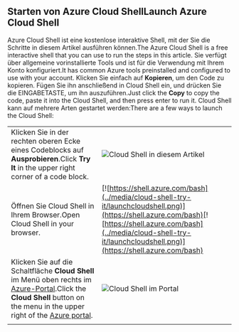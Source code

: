 
## <a name="launch-azure-cloud-shell"></a><span data-ttu-id="b9d30-101">Starten von Azure Cloud Shell</span><span class="sxs-lookup"><span data-stu-id="b9d30-101">Launch Azure Cloud Shell</span></span>

<span data-ttu-id="b9d30-102">Azure Cloud Shell ist eine kostenlose interaktive Shell, mit der Sie die Schritte in diesem Artikel ausführen können.</span><span class="sxs-lookup"><span data-stu-id="b9d30-102">The Azure Cloud Shell is a free interactive shell that you can use to run the steps in this article.</span></span> <span data-ttu-id="b9d30-103">Sie verfügt über allgemeine vorinstallierte Tools und ist für die Verwendung mit Ihrem Konto konfiguriert.</span><span class="sxs-lookup"><span data-stu-id="b9d30-103">It has common Azure tools preinstalled and configured to use with your account.</span></span> <span data-ttu-id="b9d30-104">Klicken Sie einfach auf **Kopieren**, um den Code zu kopieren. Fügen Sie ihn anschließend in Cloud Shell ein, und drücken Sie die EINGABETASTE, um ihn auszuführen.</span><span class="sxs-lookup"><span data-stu-id="b9d30-104">Just click the **Copy** to copy the code, paste it into the Cloud Shell, and then press enter to run it.</span></span>  <span data-ttu-id="b9d30-105">Cloud Shell kann auf mehrere Arten gestartet werden:</span><span class="sxs-lookup"><span data-stu-id="b9d30-105">There are a few ways to launch the Cloud Shell:</span></span>

|  |   |
|-----------------------------------------------|---|
| <span data-ttu-id="b9d30-106">Klicken Sie in der rechten oberen Ecke eines Codeblocks auf **Ausprobieren**.</span><span class="sxs-lookup"><span data-stu-id="b9d30-106">Click **Try It** in the upper right corner of a code block.</span></span> | ![Cloud Shell in diesem Artikel](../media/cloud-shell-try-it/cli-try-it.png) |
| <span data-ttu-id="b9d30-108">Öffnen Sie Cloud Shell in Ihrem Browser.</span><span class="sxs-lookup"><span data-stu-id="b9d30-108">Open Cloud Shell in your browser.</span></span> | <span data-ttu-id="b9d30-109">[![https://shell.azure.com/bash](../media/cloud-shell-try-it/launchcloudshell.png)](https://shell.azure.com/bash)</span><span class="sxs-lookup"><span data-stu-id="b9d30-109">[![https://shell.azure.com/bash](../media/cloud-shell-try-it/launchcloudshell.png)](https://shell.azure.com/bash)</span></span> |
| <span data-ttu-id="b9d30-110">Klicken Sie auf die Schaltfläche **Cloud Shell** im Menü oben rechts im [Azure-Portal](https://portal.azure.com).</span><span class="sxs-lookup"><span data-stu-id="b9d30-110">Click the **Cloud Shell** button on the menu in the upper right of the [Azure portal](https://portal.azure.com).</span></span> |    ![Cloud Shell im Portal](../media/cloud-shell-try-it/cloud-shell-menu.png) |
|  |  |

